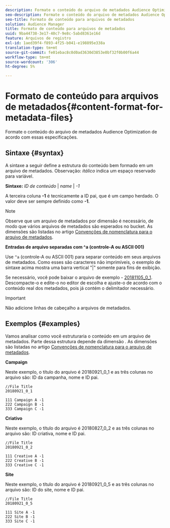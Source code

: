 ```yaml
---
description: Formate o conteúdo do arquivo de metadados Audience Optimization de acordo com essas especificações.
seo-description: Formate o conteúdo do arquivo de metadados Audience Optimization de acordo com essas especificações.
seo-title: Formato de conteúdo para arquivos de metadados
solution: Audience Manager
title: Formato de conteúdo para arquivos de metadados
uuid: 9ba44738-3e17-40c7-9e8c-5abd8361e16d
feature: Arquivos de registro
exl-id: 1aed39f4-f893-4f25-b041-e198895e338a
translation-type: tm+mt
source-git-commit: fe01ebac8c0d0ad3630d3853e0bf32f0b00f6a44
workflow-type: tm+mt
source-wordcount: '306'
ht-degree: 5%

---
```


# Formato de conteúdo para arquivos de metadados{#content-format-for-metadata-files}

Formate o conteúdo do arquivo de metadados Audience Optimization de acordo com essas especificações.

## Sintaxe {#syntax}

A sintaxe a seguir define a estrutura do conteúdo bem formado em um arquivo de metadados. Observação: *itálico* indica um espaço reservado para variável.

**Sintaxe:**  *ID de conteúdo*  |  *name* |  *-1*

<!--In the contents syntax, you'll notice a parent ID variable. Don't confuse it with the parent ID used in the [metadata file name](../../../reporting/audience-optimization-reports/metadata-files-intro/metadata-file-names.md). These 2 variables seem similar, but they represent different things. In the file name, the parent ID corresponds to a category like "campaign" (ID 1), "placement" (ID 3), or "tactic" (ID 9), etc. In the file body:-->

A terceira coluna **-1** é tecnicamente a ID pai, que é um campo herdado. O valor deve ser sempre definido como **-1**.

>[!NOTE]
>
>Observe que um arquivo de metadados por dimensão é necessário, de modo que vários arquivos de metadados são esperados no bucket. As dimensões são listadas no artigo [Convenções de nomenclatura para o arquivo de metadados](../../../reporting/audience-optimization-reports/metadata-files-intro/metadata-file-names.md#child-dimension).

**Entradas de arquivo separadas com ^a (controle-A ou ASCII 001)**

Use `^a` (controle-A ou ASCII 001) para separar conteúdo em seus arquivos de metadados. Como esses são caracteres não imprimíveis, o exemplo de sintaxe acima mostra uma barra vertical &quot;|&quot; somente para fins de exibição.

Se necessário, você pode baixar o arquivo de exemplo - [20181105_0_1](assets/20181105_0_1.zip). Descompacte-o e edite-o no editor de escolha e ajuste-o de acordo com o conteúdo real dos metadados, pois já contém o delimitador necessário.

>[!IMPORTANT]
>
>Não adicione linhas de cabeçalho a arquivos de metadados.

## Exemplos {#examples}

Vamos analisar como você estruturaria o conteúdo em um arquivo de metadados. Parte dessa estrutura depende da dimensão . As dimensões são listadas no artigo [Convenções de nomenclatura para o arquivo de metadados](../../../reporting/audience-optimization-reports/metadata-files-intro/metadata-file-names.md#child-dimension).

**Campaign**

Neste exemplo, o título do arquivo é 20180921_0_1 e as três colunas no arquivo são: ID da campanha, nome e ID pai.

<!--Let's say you want to populate the creative drop down menu with creative names from a particular campaign. In this case, your metadata file name would include ID 1 (campaign) and ID 2 (creative). Following the content syntax, your metadata file would contain the creative ID, creative name, and actual campaign ID.-->

```
//File Title
20180921_0_1

111 Campaign A -1
222 Campaign B -1
333 Campaign C -1
```

**Criativo**

Neste exemplo, o título do arquivo é 20180827_0_2 e as três colunas no arquivo são: ID criativa, nome e ID pai.

```
//File Title
20180921_0_2

111 Creative A -1
222 Creative B -1
333 Creative C -1
```

**Site**

Neste exemplo, o título do arquivo é 20180921_0_5 e as três colunas no arquivo são: ID do site, nome e ID pai.

```
//File Title
20180921_0_5

111 Site A -1
222 Site B -1
333 Site C -1
```
